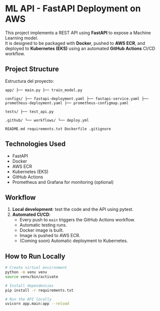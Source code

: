 # ML API - FastAPI Deployment on AWS

This project implements a REST API using **FastAPI** to expose a Machine Learning model.  
It is designed to be packaged with **Docker**, pushed to **AWS ECR**, and deployed to **Kubernetes (EKS)** using an automated **GitHub Actions** CI/CD workflow.

## Project Structure



Estructura del proyecto:
```
app/ ├── main.py ├── train_model.py

configs/ ├── fastapi-deployment.yaml ├── fastapi-service.yaml ├── prometheus-deployment.yaml ├── prometheus-configmap.yaml

tests/ ├── test_api.py

.github/ └── workflows/ └── deploy.yml

README.md requirements.txt Dockerfile .gitignore
```


## Technologies Used

- FastAPI
- Docker
- AWS ECR
- Kubernetes (EKS)
- GitHub Actions
- Prometheus and Grafana for monitoring (optional)

## Workflow

1. **Local development**: test the code and the API using pytest.
2. **Automated CI/CD**:
    - Every push to `main` triggers the GitHub Actions workflow.
    - Automatic testing runs.
    - Docker image is built.
    - Image is pushed to AWS ECR.
    - (Coming soon) Automatic deployment to Kubernetes.

## How to Run Locally

```bash
# Create virtual environment
python -m venv venv
source venv/bin/activate

# Install dependencies
pip install -r requirements.txt

# Run the API locally
uvicorn app.main:app --reload
